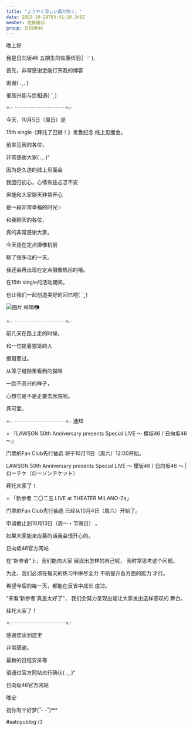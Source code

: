 ```yaml
---
title: "ようやく涼しい風が吹く。"
date: 2025-10-29T03:41:10.348Z
member: 佐藤優羽
group: 日向坂46
---
```


晚上好

我是日向坂46 五期生的佐藤优羽│ ˙ᵕ˙ )꜆



首先，非常感谢您能打开我的博客

谢谢( .ˬ. )



很高兴能与您相遇( ¨̮ )





⟡.· ┈┈┈┈┈┈┈┈┈┈⟡.·





今天，10月5日（周日）是

15th single《拜托了巴赫！》发售纪念
线上见面会。



前来见我的各位，

非常感谢大家( .ˬ.)"



因为是久违的线上见面会

我回归初心，心情有些忐忑不安

但能和大家聊天非常开心

是一段非常幸福的时光✨



和我聊天的各位，

真的非常感谢大家。



今天是在定点摄像机前

聊了很多话的一天。



我还会再出现在定点摄像机前的哦。



在15th single的活动期间，

也让我们一起创造美好的回忆吧( ¨̮ )



![图片](https://cdn.hinatazaka46.com/files/14/diary/official/member/moblog/202510/mobSmuS2p.jpg)
咔嚓📷





⟡.· ┈┈┈┈┈┈┈┈┈┈⟡.·





前几天在路上走的时候，

和一位提着猫笼的人

擦肩而过。



从笼子缝隙里看到的猫咪

一脸不高兴的样子，

心想它是不是正要去医院呢。



真可爱。





⟡.· ┈┈┈┈┈┈┈┈┈┈⟡.·
通知





︎︎⟡ 『LAWSON 50th Anniversary presents Special LIVE ～ 櫻坂46 / 日向坂46 ～』



门票的Fan Club先行抽选
将于10月11日（周六）12:00开始。

LAWSON 50th Anniversary presents Special LIVE ～ 櫻坂46 / 日向坂46 ～ | ローチケ（ローソンチケット）

拜托大家了！





︎︎⟡ 「新参者 二〇二五 LIVE at THEATER MILANO-Za」



门票的Fan Club先行抽选
已经从10月4日（周六）开始了。

申请截止到10月13日（周一・节假日）
。

如果大家能来应募的话我会很开心的。

日向坂46官方网站



在“新参者”上，我们能向大家
展现出怎样的自己呢，
我时常思考这个问题。

为此，我们必须在每天的练习中拼尽全力
不断提升各方面的能力
才行。

希望今后的每一天，都能在反省中成长
度过。

“来看‘新参者’真是太好了”，
我们会努力呈现出能让大家发出这样感叹的
舞台。



拜托大家了！




⟡.· ┈┈┈┈┈┈┈┈┈┈⟡.·





感谢您读到这里

非常感谢。





最新的日程安排等

请通过官方网站进行确认( .ˬ.)"

日向坂46官方网站





晚安

祝你有个好梦(՞- -՞)ᶻᶻᶻ





#satoyublog
/3
